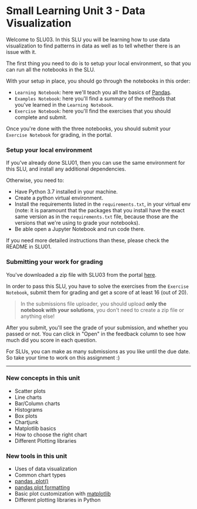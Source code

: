 # Small Learning Unit 3 - Data Visualization

Welcome to SLU03. In this SLU you will be learning how to use data visualization to find patterns in data as well as to tell whether there is an issue with it.

The first thing you need to do is to setup your local environment, so that you can run all the notebooks in the SLU.

With your setup in place, you should go through the notebooks in this order:
* `Learning Notebook`: here we'll teach you all the basics of [Pandas](https://pandas.pydata.org/docs/).
* `Examples Notebook`: here you'll find a summary of the methods that you've learned in the `Learning Notebook`.
* `Exercise Notebook`: here you'll find the exercises that you should complete and submit.

Once you're done with the three notebooks, you should submit your `Exercise Notebook` for grading, in the portal.


### Setup your local environment

If you've already done SLU01, then you can use the same environment for this SLU, and install any additional dependencies.

Otherwise, you need to:
* Have Python 3.7 installed in your machine.
* Create a python virtual environment.
* Install the requirements listed in the `requirements.txt`, in your virtual env (note: it is paramount that the packages that you install have the exact same version as in the `requirements.txt` file, because those are the versions that we're using to grade your notebooks).
* Be able open a Jupyter Notebook and run code there.

If you need more detailed instructions than these, please check the README in SLU01.


### Submitting your work for grading

You've downloaded a zip file with SLU03 from the portal [here](https://portal.lisbondatascience.org/candidate/slu/slu03).

In order to pass this SLU, you have to solve the exercises from the `Exercise Notebook`, submit them for grading and get a score of at least 16 (out of 20).

> In the submissions file uploader, you should upload **only the notebook with your solutions**, you don't need to create a zip file or anything else!

After you submit, you'll see the grade of your submission, and whether you passed or not.
You can click in "Open" in the feedback column to see how much did you score in each question.

For SLUs, you can make as many submissions as you like until the due date. So take your time to work on this assignment :)

---

### New concepts in this unit
- Scatter plots
- Line charts
- Bar/Column charts
- Histograms
- Box plots
- Chartjunk
- Matplotlib basics
- How to choose the right chart
- Different Plotting libraries


### New tools in this unit
- Uses of data visualization
- Common chart types
- [pandas .plot()](https://pandas.pydata.org/pandas-docs/stable/visualization.html)
- [pandas plot formatting](https://pandas.pydata.org/pandas-docs/stable/visualization.html#plot-formatting)
- Basic plot customization with [matplotlib](https://matplotlib.org/)
- Different plotting libraries in Python
